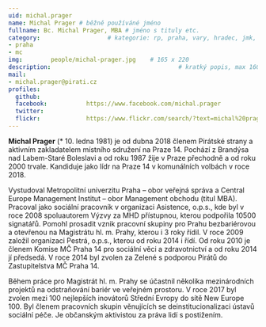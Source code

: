 ```yaml
---
uid: michal.prager
name: Michal Prager	# běžně používáné jméno
fullname: Bc. Michal Prager, MBA # jméno s tituly etc.
category:                 	# kategorie: rp, praha, vary, hradec, jmk, senat
- praha
- mc
img: 		people/michal-prager.jpg    # 165 x 220
description:            	        			# kratký popis, max 160 znaků
mail:
- michal.prager@pirati.cz
profiles:
  github:                 
  facebook: 		  https://www.facebook.com/michal.prager
  twitter: 		  
  flickr:     		  https://www.flickr.com/search/?text=michal%20prager
---
```


**Michal Prager** (* 10. ledna 1981) je od dubna 2018 členem Pirátské strany a aktivním zakladatelem místního sdružení na Praze 14. Pochází z Brandýsa nad Labem-Staré Boleslavi a od roku 1987 žije v Praze přechodně a od roku 2000 trvale. Kandiduje jako lídr na Praze 14 v komunálních volbách v roce 2018.

Vystudoval Metropolitní univerzitu Praha – obor veřejná správa a Central Europe Management Institut – obor Management obchodu (titul MBA). Pracoval jako sociální pracovník v organizaci Asistence, o.p.s., kde byl v roce 2008 spoluautorem Výzvy za MHD přístupnou, kterou podpořila 10500 signatářů. Pomohl prosadit vznik pracovní skupiny pro Prahu bezbariérovou a otevřenou na Magistrátu hl. m. Prahy, kterou i 3 roky řídil. V roce 2009 založil organizaci Pestrá, o.p.s., kterou od roku 2014 i řídí. Od roku 2010 je členem Komise MČ Praha 14 pro sociální věci a zdravotnictví a od roku 2014 jí předsedá. V roce 2014 byl zvolen za Zelené s podporou Pirátů do Zastupitelstva MČ Praha 14.

Během práce pro Magistrát hl. m. Prahy se účastnil několika mezinárodních projektů na odstraňování bariér ve veřejném prostoru. V roce 2017 byl zvolen mezi 100 nejlepších inovátorů Střední Evropy do sítě New Europe 100. Byl členem pracovních skupin věnujících se deinstitucionalizaci ústavů sociální péče. Je občanským aktivistou za práva lidí s postižením.
